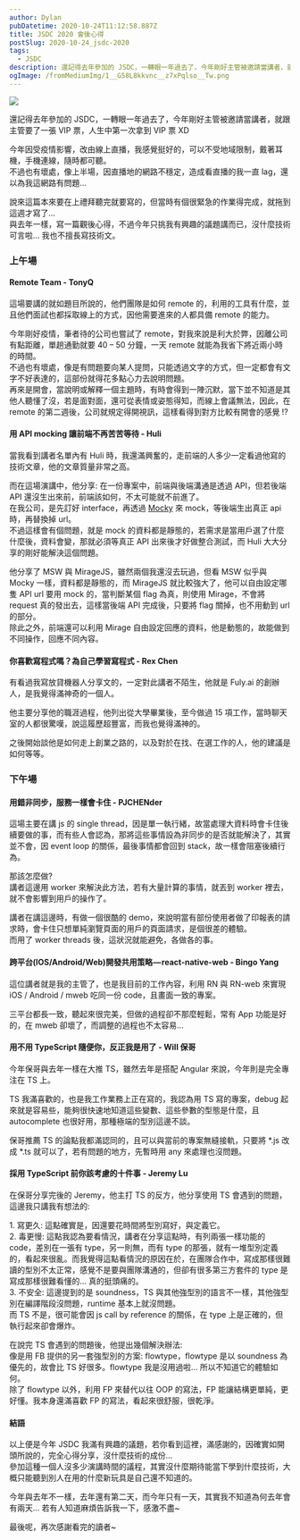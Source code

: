 ```yaml
---
author: Dylan
pubDatetime: 2020-10-24T11:12:58.887Z
title: JSDC 2020 會後心得
postSlug: 2020-10-24_jsdc-2020
tags:
  - JSDC
description: 還記得去年參加的 JSDC，一轉眼一年過去了，今年剛好主管被邀請當講者，就跟主管要了一張 VIP 票，人生中第一次拿到 VIP 票 XD
ogImage: /fromMediumImg/1__G58L8kkvnc__z7xPqlso__Tw.png
---
```


![](/fromMediumImg/1__G58L8kkvnc__z7xPqlso__Tw.png)

還記得去年參加的 JSDC，一轉眼一年過去了，今年剛好主管被邀請當講者，就跟主管要了一張 VIP 票，人生中第一次拿到 VIP 票 XD

今年因受疫情影響，改由線上直播，我感覺挺好的，可以不受地域限制，戴著耳機，手機連線，隨時都可聽。  
不過也有壞處，像上半場，因直播地的網路不穩定，造成看直播的我一直 lag，還以為我這網路有問題…

說來這篇本來要在上禮拜聽完就要寫的，但當時有個很緊急的作業得完成，就拖到這週才寫了…  
與去年一樣，寫一篇觀後心得，不過今年只挑我有興趣的議題講而已，沒什麼技術可言啦… 我也不擅長寫技術文。

### 上午場

#### Remote Team - TonyQ

這場要講的就如題目所說的，他們團隊是如何 remote 的，利用的工具有什麼，並且他們面試也都採取線上的方式，因他需要進來的人都具備 remote 的能力。

今年剛好疫情，筆者待的公司也嘗試了 remote，對我來說是利大於弊，因離公司有點距離，單趟通勤就要 40 – 50 分鐘，一天 remote 就能為我省下將近兩小時的時間。  
不過也有壞處，像是有問題要向某人提問，只能透過文字的方式，但一定都會有文字不好表達的，這部份就得花多點心力去說明問題。  
再來是開會，當說明或解釋一個主題時，有時會得到一陣沉默，當下並不知道是其他人聽懂了沒，若是面對面，還可從表情或姿態得知，而線上會議無法，因此，在 remote 的第二週後，公司就規定得開視訊，這樣看得到對方比較有開會的感覺 !?

#### 用 API mocking 讓前端不再苦苦等待 - Huli

當我看到講者名單內有 Huli 時，我還滿興奮的，走前端的人多少一定看過他寫的技術文章，他的文章質量非常之高。

而在這場演講中，他分享: 在一份專案中，前端與後端溝通是透過 API，但若後端 API 還沒生出來前，前端該如何，不太可能就不前進了。  
在我公司，是先訂好 interface，再透過 [Mocky](https://designer.mocky.io/) 來 mock，等後端生出真正 api 時，再替換掉 url。  
不過這樣會有個問題，就是 mock 的資料都是靜態的，若需求是當用戶選了什麼什麼後，資料會變，那就必須等真正 API 出來後才好做整合測試，而 Huli 大大分享的剛好能解決這個問題。

他分享了 MSW 與 MirageJS，雖然兩個我還沒去玩過，但看 MSW 似乎與 Mocky 一樣，資料都是靜態的，而 MirageJS 就比較強大了，他可以自由設定哪隻 API url 要用 mock 的，當判斷某個 flag 為真，則使用 Mirage，不會將 request 真的發出去，這樣當後端 API 完成後，只要將 flag 關掉，也不用動到 url 的部分。  
除此之外，前端還可以利用 Mirage 自由設定回應的資料，他是動態的，故能做到不同操作，回應不同內容。

#### 你喜歡寫程式嗎？為自己學習寫程式 - Rex Chen

有看過我寫放貸機器人分享文的，一定對此講者不陌生，他就是 Fuly.ai 的創辦人，是我覺得滿神奇的一個人。

他主要分享他的職涯過程，他列出從大學畢業後，至今做過 15 項工作，當時聊天室的人都很驚嘆，說這履歷超豐富，而我也覺得滿神的。

之後開始談他是如何走上創業之路的，以及對於在找、在選工作的人，他的建議是如何等等。

### 下午場

#### 用錯非同步，服務一樣會卡住 - PJCHENder

這場主要在講 js 的 single thread，因是單一執行緒，故當處理大資料時會卡住後續要做的事，而有些人會認為，那將這些事情設為非同步的是否就能解決了，其實並不會，因 event loop 的關係，最後事情都會回到 stack，故一樣會阻塞後續行為。

那該怎麼做?  
講者這邊用 worker 來解決此方法，若有大量計算的事情，就丟到 worker 裡去，就不會影響到用戶的操作了。

講者在講這邊時，有做一個很酷的 demo，來說明當有部份使用者做了印報表的請求時，會卡住只想單純瀏覽頁面的用戶的頁面請求，是個很差的體驗。  
而用了 worker threads 後，這狀況就能避免，各做各的事。

#### 跨平台(IOS/Android/Web)開發共用策略 — react-native-web - Bingo Yang

這位講者就是我的主管了，也是我目前的工作內容，利用 RN 與 RN-web 來實現 iOS / Android / mweb 吃同一份 code，且畫面一致的專案。

三平台都長一致，聽起來很完美，但做的過程卻不那麼輕鬆，常有 App 功能是好的，在 mweb 卻壞了，而調整的過程也不太容易...

#### 用不用 TypeScript 隨便你，反正我是用了 - Will 保哥

今年保哥與去年一樣在大推 TS，雖然去年是搭配 Angular 來說，今年則是完全專注在 TS 上。

TS 我滿喜歡的，也是我工作業務上正在寫的，我認為用 TS 寫的專案，debug 起來就是容易些，能夠很快速地知道這些變數、這些參數的型態是什麼，且 autocomplete 也很好用，那種極端的型別這邊不談。

保哥推薦 TS 的論點我都滿認同的，且可以與當前的專案無縫接軌，只要將 \*.js 改成 \*.ts 就可以了，若有問題的地方，先暫時用 any 來處理也沒問題。

#### 採用 TypeScript 前你該考慮的十件事 - Jeremy Lu

在保哥分享完後的 Jeremy，他主打 TS 的反方，他分享使用 TS 會遇到的問題，這邊我只講我有想法的:

1\. 寫更久: 這點確實是，因還要花時間將型別寫好，與定義它。  
2\. 毒更慢: 這點我認為要看情況，講者在分享這點時，有列兩張一樣功能的 code，差別在一張有 type，另一則無，而有 type 的那張，就有一堆型別定義的，看起來很亂。而我覺得這點看情況的原因在於，在團隊合作中，寫成那樣很難讀的型別不太正常，感覺不是要與團隊溝通的，但卻有很多第三方套件的 type 是寫成那樣很難看懂的… 真的挺頭痛的。  
3\. 不安全: 這邊提到的是 soundness，TS 與其他強型別的語言不一樣，其他強型別在編譯階段沒問題，runtime 基本上就沒問題。  
而 TS 不是，很可能會因 js call by reference 的關係，在 type 上是正確的，但執行起來卻會爆炸。

在說完 TS 會遇到的問題後，他提出幾個解決辦法:  
像是用 FB 提供的另一套強型別的方案: flowtype，flowtype 是以 soundness 為優先的，故會比 TS 好很多。flowtype 我是沒用過啦... 所以不知道它的體驗如何。  
除了 flowtype 以外，利用 FP 來替代以往 OOP 的寫法，FP 能讓結構更單純，更好懂。我本身還滿喜歡 FP 的寫法，看起來很舒服，很乾淨。

#### 結語

以上便是今年 JSDC 我滿有興趣的議題，若你看到這裡，滿感謝的，因確實如開頭所說的，完全心得分享，沒什麼技術的成份…  
參加這種一個人沒多少演講時間的議程，其實沒什麼期待能當下學到什麼技術，大概只能聽到別人在用的什麼新玩具是自己還不知道的。

今年與去年不一樣，去年還有第二天，而今年只有一天，其實我不知道為何去年會有兩天… 若有人知道麻煩告訴我一下，感激不盡~

最後呢，再次感謝看完的讀者~
